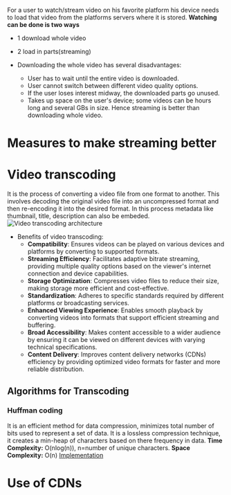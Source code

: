 <!-- # Loading Video -->

For a user to watch/stream video on his favorite platform his device needs to load that video from the platforms servers where it is stored.
**Watching can be done is two ways**

- 1 download whole video
- 2 load in parts(streaming)

- Downloading the whole video has several disadvantages:
  - User has to wait until the entire video is downloaded.
  - User cannot switch between different video quality options.
  - If the user loses interest midway, the downloaded parts go unused.
  - Takes up space on the user's device; some videos can be hours long and several GBs in size.
    Hence streaming is better than downloading whole video.

# Measures to make streaming better

# Video transcoding

<!-- cisco code -->
<!-- https://github.com/cisco/openh264?tab=readme-ov-file -->

It is the process of converting a video file from one format to another. This involves decoding the original video file into an uncompressed format and then re-encoding it into the desired format. In this process metadata like thumbnail, title, description can also be embeded.
![Video transcoding architecture](https://www.researchgate.net/publication/257879554/figure/fig2/AS:267897603883015@1440883174034/Architecture-of-video-transcoding.png)

- Benefits of video transcoding:
  - **Compatibility**: Ensures videos can be played on various devices and platforms by converting to supported formats.
  - **Streaming Efficiency**: Facilitates adaptive bitrate streaming, providing multiple quality options based on the viewer's internet connection and device capabilities.
  - **Storage Optimization**: Compresses video files to reduce their size, making storage more efficient and cost-effective.
  - **Standardization**: Adheres to specific standards required by different platforms or broadcasting services.
  - **Enhanced Viewing Experience**: Enables smooth playback by converting videos into formats that support efficient streaming and buffering.
  - **Broad Accessibility**: Makes content accessible to a wider audience by ensuring it can be viewed on different devices with varying technical specifications.
  - **Content Delivery**: Improves content delivery networks (CDNs) efficiency by providing optimized video formats for faster and more reliable distribution.

## Algorithms for Transcoding

### Huffman coding

It is an efficient method for data compression, minimizes total number of bits used to represent a set of data. It is a lossless compression technique, it creates a min-heap of characters based on there frequency in data.
**Time Complexity:** O(nlog(n)), n=number of unique characters.
**Space Complexity:** O(n)
[Implementation](../codes/huffmanCode.py)

# Use of CDNs
